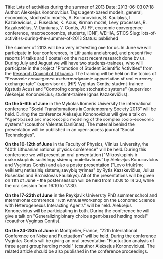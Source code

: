 Title: Lots of activities during the summer of 2013
Date: 2013-06-03 07:18
Author: Aleksejus Kononovicius
Tags: agent-based models, general, economics, stochastic models, A. Kononovicius, B. Kaulakys, I. Kazakevicius, J. Ruseckas, K. Acus, Kirman model, Levy processes, R. Kazakevičius, V. Daniunas, V. Gontis, VU FF, economic convergence, conference, macroeconomics, students, ICNF, WEHIA, STICS
Slug: lots-of-activities-during-the-summer-of-2013
Status: published

The summer of 2013 will be a very
interesting one for us. In June we will participate in four conferences,
in Lithuania and abroad, and present five reports (4 talks and 1 poster)
on the most recent research done by us. During July and August we will
have two students-trainees, who will participate in the project
"Promotion of Student Scientific
Activities" from the [Research
Council of Lithuania](https://lmt.lrv.lt/). The training will be held
on the topics of "Economic convergence as thermodynamic appreciation of
real currency exchange rate" (supervisor dr. (HP) Vygintas Gontis;
student-trainee Kęstutis Acus) and "Controling complex stochastic
systems" (supervisor Aleksejus Kononovicius; student-trainee Ignas
Kazakevičius).<!--more-->

**On
the 5-6th of June** in the Mykolas Romeris University the international
conference "Social Transformations in Contemporary Society
2013" will be held. During the
conference Aleksejus Kononovicius will give a talk on "Agent-based and
macroscopic modeling of the complex socio-economic systems" (coauthor
Valentas Daniūnas). The material behind the presentation will be
published in an open-access journal "Social
Technologies".

**On
the 10-12th of June** in the Faculty of Physics, Vilnius University, the
"40th Lithuanian national physics
conference" will be held. During this
conference we will present an oral presentation ("Mikroskopinis ir
makroskopinis sudėtingų sistemų modeliavimas" by Aleksejus Kononovicius
and Vygintas Gontis) and also a poster presentation ("Levio triukšmo
veikiamų netiesinių sistemų savybių tyrimas" by Rytis Kazakevičius,
Julius Ruseckas and Bronislovas Kaulakys). All of the presentations will
be given on 11th of June - the poster session will be held from 13:00 to
14:30, while the oral session from 16:10 to 17:30.

**On the 17-22th of June** in the Reykjavik University PhD summer school
and international conference "18th Annual Workshop on the Economic
Science with Heterogeneous Interacting
Agents" will be held.
Aleksejus Kononovicius will be participating in both. During the
conference he will give a talk on "Generalizing binary choice
agent-based herding model" (coauthor Vygintas Gontis).

**On
the 24-28th of June** in Montpelier, France, "22th International
Conference on Noise and Fluctuations" will
be held. During the conference Vygintas Gontis will be giving an oral
presentation "Fluctuation analysis of three agent group herding model"
(coauthor Aleksejus Kononovicius). The related article should be also
published in the conference proceedings.
